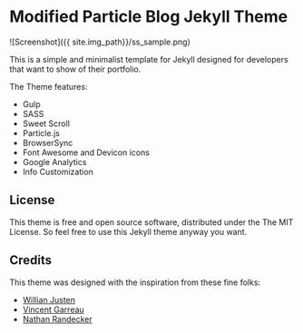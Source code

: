 # Modified Particle Blog Jekyll Theme

![Screenshot]({{ site.img_path}}/ss_sample.png)

This is a simple and minimalist template for Jekyll designed for developers that want to show of their portfolio.

The Theme features:

- Gulp
- SASS
- Sweet Scroll
- Particle.js
- BrowserSync
- Font Awesome and Devicon icons
- Google Analytics
- Info Customization

## License

This theme is free and open source software, distributed under the The MIT License. So feel free to use this Jekyll theme anyway you want.

## Credits

This theme was designed with the inspiration from these fine folks:
- [Willian Justen](https://github.com/willianjusten/will-jekyll-template)
- [Vincent Garreau](https://github.com/VincentGarreau/particles.js/)
- [Nathan Randecker](https://github.com/nrandecker/particle)
